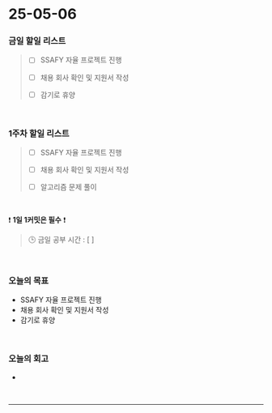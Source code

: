 # 25-05-06

### 금일 할일 리스트
> - [ ] SSAFY 자율 프로젝트 진행 
>
> - [ ] 채용 회사 확인 및 지원서 작성
>
> - [ ] 감기로 휴양

<br/>

### 1주차 할일 리스트

> - [ ] SSAFY 자율 프로젝트 진행
>
> - [ ] 채용 회사 확인 및 지원서 작성
>
> - [ ] 알고리즘 문제 풀이

<br/>

❗ **1일 1커밋은 필수** ❗

> 🕒 금일 공부 시간 : [  ]

<br/>

### 오늘의 목표
- SSAFY 자율 프로젝트 진행
- 채용 회사 확인 및 지원서 작성
- 감기로 휴양

<br>

### 오늘의 회고
- 


<br/>

---
